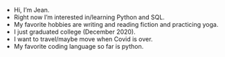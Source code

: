 - Hi, I’m Jean.
- Right now I’m interested in/learning Python and SQL.
- My favorite hobbies are writing and reading fiction and practicing yoga.
- I just graduated college (December 2020).
- I want to travel/maybe move when Covid is over.
- My favorite coding language so far is python.

